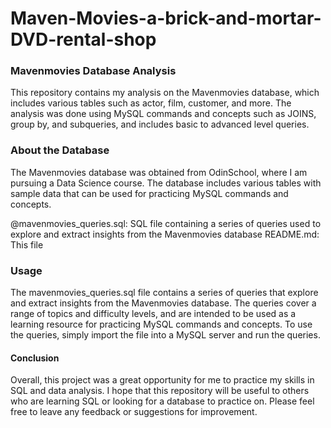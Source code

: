 # Maven-Movies-a-brick-and-mortar-DVD-rental-shop

### Mavenmovies Database Analysis
This repository contains my analysis on the Mavenmovies database, which includes various tables such as actor, film, customer, and more. The analysis was done using MySQL commands and concepts such as JOINS, group by, and subqueries, and includes basic to advanced level queries.

### About the Database
The Mavenmovies database was obtained from OdinSchool, where I am pursuing a Data Science course. The database includes various tables with sample data that can be used for practicing MySQL commands and concepts.

@mavenmovies_queries.sql: SQL file containing a series of queries used to explore and extract insights from the Mavenmovies database
README.md: This file

### Usage
The mavenmovies_queries.sql file contains a series of queries that explore and extract insights from the Mavenmovies database. The queries cover a range of topics and difficulty levels, and are intended to be used as a learning resource for practicing MySQL commands and concepts. To use the queries, simply import the file into a MySQL server and run the queries.

#### Conclusion
Overall, this project was a great opportunity for me to practice my skills in SQL and data analysis. I hope that this repository will be useful to others who are learning SQL or looking for a database to practice on. Please feel free to leave any feedback or suggestions for improvement.
